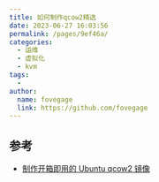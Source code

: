 ```yaml
---
title: 如何制作qcow2精选
date: 2023-06-27 16:03:56
permalink: /pages/9ef46a/
categories:
  - 运维
  - 虚拟化
  - kvm
tags:
  - 
author: 
  name: fovegage
  link: https://github.com/fovegage
---
```

## 参考

- [制作开箱即用的 Ubuntu qcow2 镜像](https://waynerv.com/posts/create-out-of-box-ubuntu-qcow2-image/)
